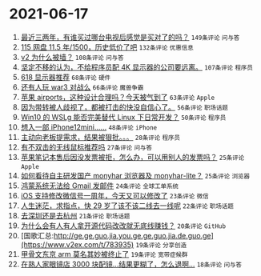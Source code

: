 # 2021-06-17

1. [最近三两年，有谁买过哪台电视后感觉是买对了的吗？](https://www.v2ex.com/t/783896) `149条评论` `问与答`
1. [115 网盘 11.5 年/1500，历史低价了吧](https://www.v2ex.com/t/783907) `132条评论` `优惠信息`
1. [v2 为什么被墙？](https://www.v2ex.com/t/784004) `108条评论` `问与答`
1. [坚定不移的认为，不给程序员配 4K 显示器的公司要远离。](https://www.v2ex.com/t/783988) `107条评论` `程序员`
1. [618 显示器推荐](https://www.v2ex.com/t/783869) `68条评论` `硬件`
1. [还有人玩 war3 对战么](https://www.v2ex.com/t/783872) `66条评论` `魔兽争霸`
1. [苹果 airports，这种设计合理吗？今天被气到了](https://www.v2ex.com/t/783913) `63条评论` `Apple`
1. [因为带转被人歧视了，都被打击的快没自信心了。](https://www.v2ex.com/t/783976) `56条评论` `职场话题`
1. [Win10 的 WSLg 能否完美替代 Linux 下日常开发？](https://www.v2ex.com/t/783953) `50条评论` `程序员`
1. [想入一部 iPhone12mini......](https://www.v2ex.com/t/783882) `48条评论` `iPhone`
1. [主动向老板提需求，结果被狠批。。。](https://www.v2ex.com/t/784059) `28条评论` `程序员`
1. [有不双击的无线鼠标推荐吗](https://www.v2ex.com/t/783989) `27条评论` `问与答`
1. [苹果笔记本售后因没发票被拒，怎么办，可以用别人的发票吗？](https://www.v2ex.com/t/784051) `25条评论` `Apple`
1. [如何看待自主研发国产 monyhar 浏览器及 monyhar-lite？](https://www.v2ex.com/t/784024) `25条评论` `浏览器`
1. [鸿蒙系统无法给 Gmail 发邮件](https://www.v2ex.com/t/783978) `24条评论` `全球工单系统`
1. [iOS 支持修改微信号一周年，今天又可以修改了](https://www.v2ex.com/t/783877) `23条评论` `微信`
1. [人生迷茫，求指点，快 29 岁了该不该二线去一线呢](https://www.v2ex.com/t/783999) `22条评论` `职场话题`
1. [去深圳还是去杭州](https://www.v2ex.com/t/784068) `21条评论` `职场话题`
1. [为什么会有人有人拿开源代码改改就无底线赚钱？](https://www.v2ex.com/t/784047) `20条评论` `GitHub`
1. [国歌汇总:http://ge.ge.guo.jia.you.ge.ge.guo.jia.de.guo.ge](https://www.v2ex.com/t/783935) `19条评论` `分享创造`
1. [甲骨文东京 arm 莫名其妙被终止了](https://www.v2ex.com/t/783867) `19条评论` `宽带症候群`
1. [在熟人家眼镜店 3000 块配镜...结果更糊了，怎么退啊...](https://www.v2ex.com/t/784011) `18条评论` `问与答`
